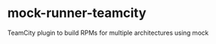 mock-runner-teamcity
====================

TeamCity plugin to build RPMs for multiple architectures using mock
